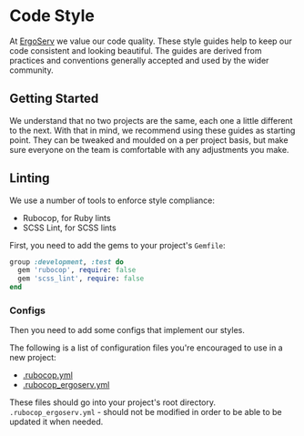 # Code Style

At [ErgoServ](https://www.ergoserv.com) we value our code quality. These style guides help to keep our code
consistent and looking beautiful. The guides are derived from practices and
conventions generally accepted and used by the wider community.

## Getting Started

We understand that no two projects are the same, each one a little different to
the next. With that in mind, we recommend using these guides as starting point.
They can be tweaked and moulded on a per project basis, but make sure everyone
on the team is comfortable with any adjustments you make.

## Linting

We use a number of tools to enforce style compliance:

  * Rubocop, for Ruby lints
  * SCSS Lint, for SCSS lints

First, you need to add the gems to your project's `Gemfile`:

```ruby
group :development, :test do
  gem 'rubocop', require: false
  gem 'scss_lint', require: false
end
```

### Configs

Then you need to add some configs that implement our styles.

The following is a list of configuration files you're encouraged to use in a new project:

* [.rubocop.yml](https://github.com/ergoserv/handbook/blob/master/templates/rubocop/.rubocop.yml)
* [.rubocop_ergoserv.yml](https://github.com/ergoserv/handbook/blob/master/templates/rubocop/.rubocop_ergoserv.yml)

These files should go into your project's root directory.
`.rubocop_ergoserv.yml` - should not be modified in order to be able to be updated it when needed.
